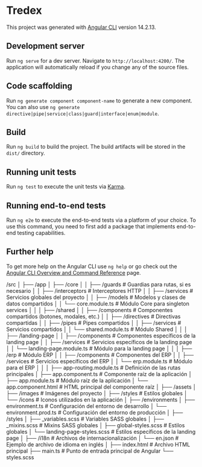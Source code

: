 # Tredex

This project was generated with [Angular CLI](https://github.com/angular/angular-cli) version 14.2.13.

## Development server

Run `ng serve` for a dev server. Navigate to `http://localhost:4200/`. The application will automatically reload if you change any of the source files.

## Code scaffolding

Run `ng generate component component-name` to generate a new component. You can also use `ng generate directive|pipe|service|class|guard|interface|enum|module`.

## Build

Run `ng build` to build the project. The build artifacts will be stored in the `dist/` directory.

## Running unit tests

Run `ng test` to execute the unit tests via [Karma](https://karma-runner.github.io).

## Running end-to-end tests

Run `ng e2e` to execute the end-to-end tests via a platform of your choice. To use this command, you need to first add a package that implements end-to-end testing capabilities.

## Further help

To get more help on the Angular CLI use `ng help` or go check out the [Angular CLI Overview and Command Reference](https://angular.io/cli) page.

/src
│
├── /app
│ ├── /core
│ │ ├── /guards # Guardias para rutas, si es necesario
│ │ ├── /interceptors # Interceptores HTTP
│ │ ├── /services # Servicios globales del proyecto
│ │ ├── /models # Modelos y clases de datos compartidos
│ │ └── core.module.ts # Módulo Core para singleton services
│ │
│ ├── /shared
│ │ ├── /components # Componentes compartidos (botones, modales, etc.)
│ │ ├── /directives # Directivas compartidas
│ │ ├── /pipes # Pipes compartidos
│ │ ├── /services # Servicios compartidos
│ │ └── shared.module.ts # Módulo Shared
│ │
│ ├── /landing-page
│ │ ├── /components # Componentes específicos de la landing page
│ │ ├── /services # Servicios específicos de la landing page
│ │ └── landing-page.module.ts # Módulo para la landing page
│ │
│ ├── /erp # Módulo ERP
│ │ ├── /components # Componentes del ERP
│ │ ├── /services # Servicios específicos del ERP
│ │ └── erp.module.ts # Módulo para el ERP
│ │
│ ├── app-routing.module.ts # Definición de las rutas principales
│ ├── app.component.ts # Componente raíz de la aplicación
│ ├── app.module.ts # Módulo raíz de la aplicación
│ └── app.component.html # HTML principal del componente raíz
│
├── /assets
│ ├── /images # Imágenes del proyecto
│ ├── /styles # Estilos globales
│ └── /icons # Iconos utilizados en la aplicación
│
├── /environments
│ ├── environment.ts # Configuración del entorno de desarrollo
│ └── environment.prod.ts # Configuración del entorno de producción
│
├── /styles
│ ├── \_variables.scss # Variables SASS globales
│ ├── \_mixins.scss # Mixins SASS globales
│ ├── global-styles.scss # Estilos globales
│ └── landing-page-styles.scss # Estilos específicos de la landing page
│
├── /i18n # Archivos de internacionalización
│ └── en.json # Ejemplo de archivo de idioma en inglés
│
├── index.html # Archivo HTML principal
├── main.ts # Punto de entrada principal de Angular
└── styles.scss
